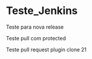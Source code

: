 # Teste_Jenkins

Teste para nova release

Teste pull com protected

Teste pull request plugin clone 21
